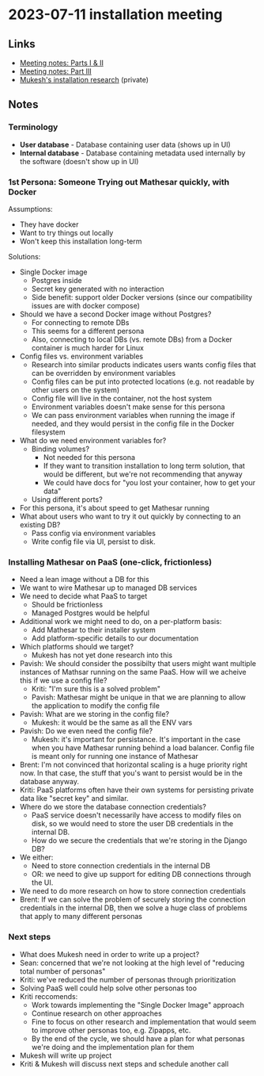 # 2023-07-11 installation meeting

## Links
- [Meeting notes: Parts I & II](https://wiki.mathesar.org/en/meeting-notes/2023-06/2023-06-13-installation-planning-meeting.md)
- [Meeting notes: Part III](https://wiki.mathesar.org/en/meeting-notes/2023-07/2023-07-06-installation-meeting.md)
- [Mukesh's installation research](https://hackmd.io/SFWrMLWMR72P-iQ_M30JFA) (private)

## Notes

### Terminology

- **User database** - Database containing user data (shows up in UI)
- **Internal database** - Database containing metadata used internally by the software (doesn't show up in UI)

### 1st Persona: Someone Trying out Mathesar quickly, with Docker

Assumptions:
- They have docker
- Want to try things out locally
- Won't keep this installation long-term

Solutions:
- Single Docker image
    - Postgres inside
    - Secret key generated with no interaction
    - Side benefit: support older Docker versions (since our compatibility issues are with docker compose)
- Should we have a second Docker image without Postgres?
    - For connecting to remote DBs
    - This seems for a different persona
    - Also, connecting to local DBs (vs. remote DBs) from a Docker container is much harder for Linux
- Config files vs. environment variables
    - Research into similar products indicates users wants config files that can be overridden by environment variables
    - Config files can be put into protected locations (e.g. not readable by other users on the system)
    - Config file will live in the container, not the host system
    - Environment variables doesn't make sense for this persona
    - We can pass environment variables when running the image if needed, and they would persist in the config file in the Docker filesystem 
- What do we need environment variables for?
    - Binding volumes?
        - Not needed for this persona
        - If they want to transition installation to long term solution, that would be different, but we're not recommending that anyway 
        - We could have docs for "you lost your container, how to get your data"
    - Using different ports?
- For this persona, it's about speed to get Mathesar running
- What about users who want to try it out quickly by connecting to an existing DB? 
    - Pass config via environment variables
    - Write config file via UI, persist to disk.

### Installing Mathesar on PaaS (one-click, frictionless)
- Need a lean image without a DB for this
- We want to wire Mathesar up to managed DB services
- We need to decide what PaaS to target
    - Should be frictionless
    - Managed Postgres would be helpful
- Additional work we might need to do, on a per-platform basis:
    - Add Mathesar to their installer system
    - Add platform-specific details to our documentation
- Which platforms should we target?
    - Mukesh has not yet done research into this
- Pavish: We should consider the possibilty that users might want multiple instances of Mathsar running on the same PaaS. How will we acheive this if we use a config file?
    - Kriti: "I'm sure this is a solved problem"
    - Pavish: Mathesar might be unique in that we are planning to allow the application to modify the config file
- Pavish: What are we storing in the config file?
    - Mukesh: it would be the same as all the ENV vars
- Pavish: Do we even need the config file?
    - Mukesh: it's important for persistance. It's important in the case when you have Mathesar running behind a load balancer. Config file is meant only for running one instance of Mathesar
- Brent: I'm not convinced that horizontal scaling is a huge priority right now. In that case, the stuff that you's want to persist would be in the database anyway.
- Kriti: PaaS platforms often have their own systems for persisting private data like "secret key" and similar.
- Where do we store the database connection credentials?
    - PaaS service doesn't necessarily have access to modify files on disk, so we would need to store the user DB credentials in the internal DB.
    - How do we secure the credentials that we're storing in the Django DB?
- We either:
    - Need to store connection credentials in the internal DB
    - OR: we need to give up support for editing DB connections through the UI.
- We need to do more research on how to store connection credentials
- Brent: If we can solve the problem of securely storing the connection credentials in the internal DB, then we solve a huge class of problems that apply to many different personas

### Next steps
- What does Mukesh need in order to write up a project?
- Sean: concerned that we're not looking at the high level of "reducing total number of personas"
- Kriti: we've reduced the number of personas through prioritization
- Solving PaaS well could help solve other personas too
- Kriti reccomends:
    - Work towards implementing the "Single Docker Image" approach
    - Continue research on other approaches
    - Fine to focus on other research and implementation that would seem to improve other personas too, e.g. Zipapps, etc.
    - By the end of the cycle, we should have a plan for what personas we're doing and the implementation plan for them
- Mukesh will write up project
- Kriti & Mukesh will discuss next steps and schedule another call
